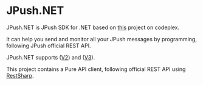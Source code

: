 JPush.NET
=========
JPush.NET is JPush SDK for .NET based on [this](https://jpush.codeplex.com/) project on codeplex.

It can help you send and monitor all your JPush messages by programming, following JPush official REST API.

JPush.NET supports ([V2](http://docs.jpush.cn/display/dev/Push+API+v2)) and  ([V3](http://docs.jpush.cn/display/dev/Push-API-v3)).

This project contains a Pure API client, following official REST API using [RestSharp](https://github.com/restsharp/RestSharp).
    

